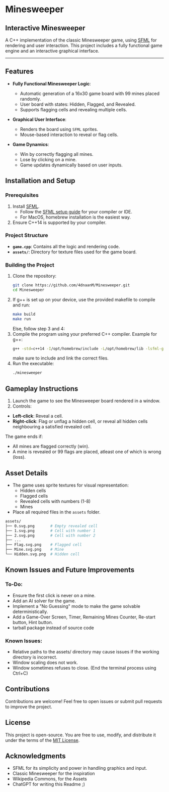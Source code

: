 # Minesweeper
## Interactive Minesweeper

A C++ implementation of the classic Minesweeper game, using [SFML](https://www.sfml-dev.org/) for rendering and user interaction. This project includes a fully functional game engine and an interactive graphical interface.

---

## Features

- **Fully Functional Minesweeper Logic**:
  - Automatic generation of a 16x30 game board with 99 mines placed randomly.
  - User board with states: Hidden, Flagged, and Revealed.
  - Supports flagging cells and revealing multiple cells.

- **Graphical User Interface**:
  - Renders the board using `SFML` sprites.
  - Mouse-based interaction to reveal or flag cells.

- **Game Dynamics**:
  - Win by correctly flagging all mines.
  - Lose by clicking on a mine.
  - Game updates dynamically based on user inputs.

## Installation and Setup

### Prerequisites
1. Install [SFML](https://www.sfml-dev.org/).
   - Follow the [SFML setup guide](https://www.sfml-dev.org/tutorials/) for your compiler or IDE.
   - For MacOS, homebrew installation is the easiest way.
2. Ensure C++14 is supported by your compiler.

### Project Structure
- **`game.cpp`**: Contains all the logic and rendering code.
- **`assets/`**: Directory for texture files used for the game board.

### Building the Project
1. Clone the repository:
   ```bash
   git clone https://github.com/4dnaanM/Minesweeper.git
   cd Minesweeper
   ```
2. If g++ is set up on your device, use the provided makefile to compile and run: 
   ```bash
   make build
   make run
   ```
   Else, follow step 3 and 4: 
2. Compile the program using your preferred C++ compiler. Example for g++:
    ```bash
    g++ -std=c++14 -I/opt/homebrew/include -L/opt/homebrew/lib -lsfml-graphics -lsfml-window -lsfml-system game.cpp -o game
    ```
    make sure to include and link the correct files.
3. Run the executable: 
    ```bash
    ./minesweeper
    ```

## Gameplay Instructions
1. Launch the game to see the Minesweeper board rendered in a window.
2. Controls:
- **Left-click**: Reveal a cell.
- **Right-click**: Flag or unflag a hidden cell, or reveal all hidden cells neighbouring a satisfied revealed cell. 

The game ends if:
- All mines are flagged correctly (win).
- A mine is revealed or 99 flags are placed, atleast one of which is wrong (loss).

## Asset Details
- The game uses sprite textures for visual representation:
    - Hidden cells
    - Flagged cells
    - Revealed cells with numbers (1-8)
    - Mines
- Place all required files in the ```assets``` folder.
```bash
assets/
├── 0.svg.png       # Empty revealed cell
├── 1.svg.png       # Cell with number 1
├── 2.svg.png       # Cell with number 2
├── ...
├── Flag.svg.png    # Flagged cell
├── Mine.svg.png    # Mine
└── Hidden.svg.png  # Hidden cell
```
## Known Issues and Future Improvements
### To-Do:
- Ensure the first click is never on a mine.
- Add an AI solver for the game.
- Implement a "No Guessing" mode to make the game solvable deterministically.
- Add a Game-Over Screen, Timer, Remaining Mines Counter, Re-start button, Hint button.
- tarball package instead of source code
### Known Issues:
- Relative paths to the assets/ directory may cause issues if the working directory is incorrect.
- Window scaling does not work. 
- Window sometimes refuses to close. (End the terminal process using Ctrl+C)
## Contributions
Contributions are welcome! Feel free to open issues or submit pull requests to improve the project.
## License
This project is open-source. You are free to use, modify, and distribute it under the terms of the [MIT License](https://opensource.org/license/mit).
## Acknowledgments
- SFML for its simplicity and power in handling graphics and input.
- Classic Minesweeper for the inspiration
- Wikipedia Commons, for the Assets
- ChatGPT for writing this Readme ;)  